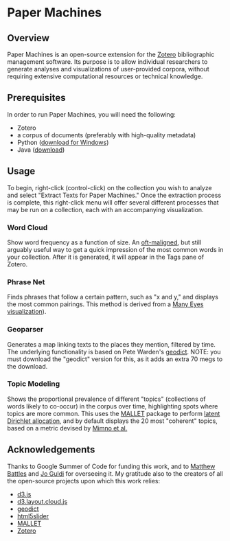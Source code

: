 # Paper Machines

## Overview

Paper Machines is an open-source extension for the [Zotero](http://www.zotero.org/) bibliographic management software. Its purpose is to allow individual researchers to generate analyses and visualizations of user-provided corpora, without requiring extensive computational resources or technical knowledge.

## Prerequisites

In order to run Paper Machines, you will need the following:

* Zotero
* a corpus of documents (preferably with high-quality metadata)
* Python ([download for Windows](http://www.python.org/ftp/python/2.7.3/python-2.7.3.msi))
* Java ([download](http://java.com/en/download/index.jsp))

## Usage
To begin, right-click (control-click) on the collection you wish to analyze and select "Extract Texts for Paper Machines." Once the extraction process is complete, this right-click menu will offer several different processes that may be run on a collection, each with an accompanying visualization.

### Word Cloud
Show word frequency as a function of size. An [oft-maligned](http://www.niemanlab.org/2011/10/word-clouds-considered-harmful/), but still arguably useful way to get a quick impression of the most common words in your collection. After it is generated, it will appear in the Tags pane of Zotero.

### Phrase Net
Finds phrases that follow a certain pattern, such as "x and y," and displays the most common pairings. This method is derived from a [Many Eyes visualization](http://www-958.ibm.com/software/data/cognos/manyeyes/page/Phrase_Net.html)).

### Geoparser
Generates a map linking texts to the places they mention, filtered by time. The underlying functionality is based on Pete Warden's [geodict](https://github.com/petewarden/geodict). NOTE: you must download the "geodict" version for this, as it adds an extra 70 megs to the download.

### Topic Modeling
Shows the proportional prevalence of different "topics" (collections of words likely to co-occur) in the corpus over time, highlighting spots where topics are more common. This uses the [MALLET](http://mallet.cs.umass.edu) package to perform [latent Dirichlet allocation](http://en.wikipedia.org/wiki/Latent_Dirichlet_allocation), and by default displays the 20 most "coherent" topics, based on a metric devised by [Mimno et al.](http://www.cs.princeton.edu/~mimno/papers/mimno-semantic-emnlp.pdf)

## Acknowledgements
Thanks to Google Summer of Code for funding this work, and to [Matthew Battles](http://metalab.harvard.edu/people/) and [Jo Guldi](http://www.joguldi.com/) for overseeing it. My gratitude also to the creators of all the open-source projects upon which this work relies:

* [d3.js](http://d3js.org/)
* [d3.layout.cloud.js](https://github.com/jasondavies/d3-cloud)
* [geodict](https://github.com/petewarden/geodict)
* [html5slider](https://github.com/fryn/html5slider)
* [MALLET](http://mallet.cs.umass.edu)
* [Zotero](http://www.zotero.org/)

